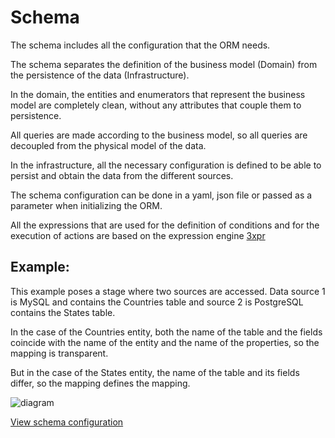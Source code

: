 # Schema

The schema includes all the configuration that the ORM needs.

The schema separates the definition of the business model (Domain) from the persistence of the data (Infrastructure).

In the domain, the entities and enumerators that represent the business model are completely clean, without any attributes that couple them to persistence.

All queries are made according to the business model, so all queries are decoupled from the physical model of the data.

In the infrastructure, all the necessary configuration is defined to be able to persist and obtain the data from the different sources.

The schema configuration can be done in a yaml, json file or passed as a parameter when initializing the ORM.

All the expressions that are used for the definition of conditions and for the execution of actions are based on the expression engine [3xpr](https://www.npmjs.com/package/3xpr)

## Example:

This example poses a stage where two sources are accessed.
Data source 1 is MySQL and contains the Countries table and source 2 is PostgreSQL contains the States table.

In the case of the Countries entity, both the name of the table and the fields coincide with the name of the entity and the name of the properties, so the mapping is transparent.

But in the case of the States entity, the name of the table and its fields differ, so the mapping defines the mapping.

![diagram](https://raw.githubusercontent.com/FlavioLionelRita/lambdaorm/HEAD/images/schema5.svg)

[View schema configuration](https://github.com/FlavioLionelRita/lambdaorm/wiki/Schema-Examples#one-schema-related-multiples-databases)
